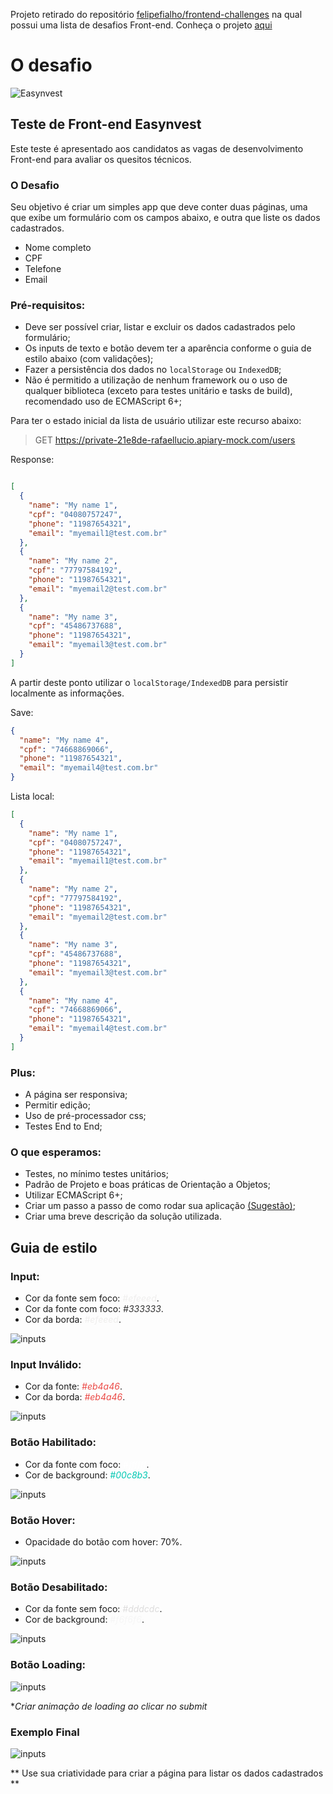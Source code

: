 Projeto retirado do repositório [felipefialho/frontend-challenges](https://github.com/felipefialho/frontend-challenges) na qual possui uma lista de desafios Front-end.
Conheça o projeto [aqui](./assets/index.html)

# O desafio
![Easynvest](https://user-images.githubusercontent.com/8808895/46966234-81191d00-d083-11e8-8da3-63d1f12e4365.png)

## Teste de Front-end Easynvest
Este teste é apresentado aos candidatos as vagas de desenvolvimento Front-end para avaliar os quesitos técnicos.

### O Desafio

Seu objetivo é criar um simples app que deve conter duas páginas, uma que exibe um formulário com os campos abaixo, e outra que liste os dados cadastrados.

* Nome completo
* CPF
* Telefone
* Email

### Pré-requisitos: 
 - Deve ser possível criar, listar e excluir os dados cadastrados pelo formulário;
 - Os inputs de texto e botão devem ter a aparência conforme o guia de estilo abaixo (com validações);
 - Fazer a persistência dos dados no `localStorage` ou `IndexedDB`;
 - Não é permitido a utilização de nenhum framework ou o uso de qualquer biblioteca (exceto para testes unitário e tasks de build), recomendado uso de ECMAScript 6+;

Para ter o estado inicial da lista de usuário utilizar este recurso abaixo:

> GET https://private-21e8de-rafaellucio.apiary-mock.com/users

Response:

```json

[
  {
    "name": "My name 1",
    "cpf": "04080757247",
    "phone": "11987654321",
    "email": "myemail1@test.com.br"
  },
  {
    "name": "My name 2",
    "cpf": "77797584192",
    "phone": "11987654321",
    "email": "myemail2@test.com.br"
  },
  {
    "name": "My name 3",
    "cpf": "45486737688",
    "phone": "11987654321",
    "email": "myemail3@test.com.br"
  }
]
```

A partir deste ponto utilizar o `localStorage/IndexedDB` para persistir localmente as informações.

Save:

```json
{
  "name": "My name 4",
  "cpf": "74668869066",
  "phone": "11987654321",
  "email": "myemail4@test.com.br"
}
```

Lista local:
```json
[
  {
    "name": "My name 1",
    "cpf": "04080757247",
    "phone": "11987654321",
    "email": "myemail1@test.com.br"
  },
  {
    "name": "My name 2",
    "cpf": "77797584192",
    "phone": "11987654321",
    "email": "myemail2@test.com.br"
  },
  {
    "name": "My name 3",
    "cpf": "45486737688",
    "phone": "11987654321",
    "email": "myemail3@test.com.br"
  },
  {
    "name": "My name 4",
    "cpf": "74668869066",
    "phone": "11987654321",
    "email": "myemail4@test.com.br"
  }
]
```

### Plus:
 - A página ser responsiva;
 - Permitir edição;
 - Uso de pré-processador css;
 - Testes End to End;

### O que esperamos:
 - Testes, no mínimo testes unitários;
 - Padrão de Projeto e boas práticas de Orientação a Objetos;
 - Utilizar ECMAScript 6+;
 - Criar um passo a passo de como rodar sua aplicação [(Sugestão)](https://github.com/wearehive/project-guidelines/blob/master/README.sample.md);
 - Criar uma breve descrição da solução utilizada.


## Guia de estilo

### Input:
 - Cor da fonte sem foco: <span style="color:#efeeed">*#efeeed*</span>.
 - Cor da fonte com foco: <span style="color:#333333">*#333333*</span>.
 - Cor da borda: <span style="color:#efeeed">*#efeeed*</span>.

![inputs](./images/name.png)

### Input Inválido:
 - Cor da fonte: <span style="color:#eb4a46">*#eb4a46*</span>.
 - Cor da borda: <span style="color:#eb4a46">*#eb4a46*</span>.

![inputs](./images/name_validation.png)

### Botão Habilitado:
 - Cor da fonte com foco: <span style="color:#ffffff">*#ffffff*</span>.
 - Cor de background: <span style="color:#00c8b3">*#00c8b3*</span>.

![inputs](./images/button_enable.png)

### Botão Hover:
 - Opacidade do botão com hover: 70%.

![inputs](./images/button_enable_hover.png)

### Botão Desabilitado:
 - Cor da fonte sem foco: <span style="color:#dddcdc">*#dddcdc*</span>.
 - Cor de background: <span style="color:#f6f6f6">*#f6f6f6*</span>.

![inputs](./images/button_disable.png)

### Botão Loading:

![inputs](./images/button_enable_loading.png)

**Criar animação de loading ao clicar no submit*

### Exemplo Final

![inputs](./images/form.png)

** Use sua criatividade para criar a página para listar os dados cadastrados **
